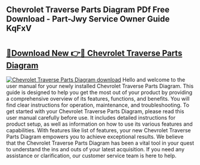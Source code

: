 ## Chevrolet Traverse Parts Diagram PDf Free Download - Part-Jwy Service Owner Guide KqFxV

# <h2><a href="http://dftmwa8.blite.top/?on=Chevrolet+Traverse+Parts+Diagram">🔗Download New 👉🔴 Chevrolet Traverse Parts Diagram</a></h2>

[![Chevrolet Traverse Parts Diagram download](https://i.imgur.com/lujVjoI.png)](http://dftmwa8.blite.top/?on=Chevrolet+Traverse+Parts+Diagram)
Hello and welcome to the user manual for your newly installed Chevrolet Traverse Parts Diagram. This guide is designed to help you get the most out of your product by providing a comprehensive overview of its features, functions, and benefits. You will find clear instructions for operation, maintenance, and troubleshooting. To get started with your Chevrolet Traverse Parts Diagram, please read this user manual carefully before use. It includes detailed instructions for product setup, as well as information on how to use its various features and capabilities. With features like list of features, your new Chevrolet Traverse Parts Diagram empowers you to achieve exceptional results. We believe that the Chevrolet Traverse Parts Diagram has been a vital tool in your quest to understand the ins and outs of your latest acquisition. If you need any assistance or clarification, our customer service team is here to help.
